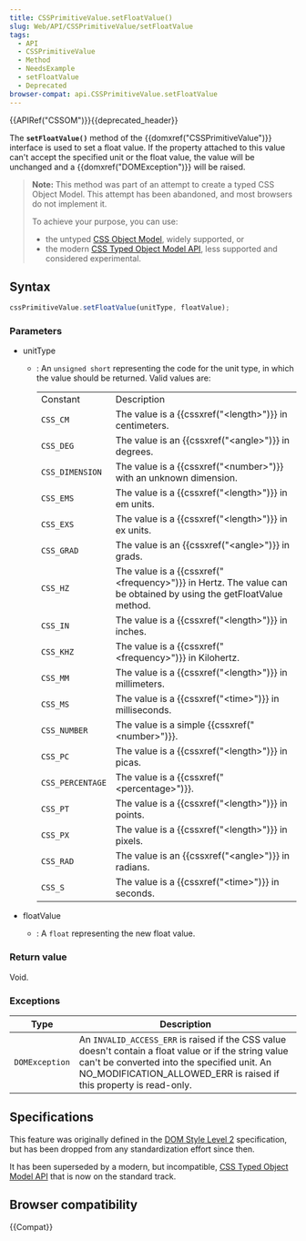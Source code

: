```yaml
---
title: CSSPrimitiveValue.setFloatValue()
slug: Web/API/CSSPrimitiveValue/setFloatValue
tags:
  - API
  - CSSPrimitiveValue
  - Method
  - NeedsExample
  - setFloatValue
  - Deprecated
browser-compat: api.CSSPrimitiveValue.setFloatValue
---
```

{{APIRef("CSSOM")}}{{deprecated_header}}

The **`setFloatValue()`** method of the
{{domxref("CSSPrimitiveValue")}} interface is used to set a float value. If the property
attached to this value can't accept the specified unit or the float value, the value
will be unchanged and a {{domxref("DOMException")}} will be raised.

> **Note:** This method was part of an attempt to create a typed CSS Object Model. This attempt has been abandoned, and most browsers do
> not implement it.
>
> To achieve your purpose, you can use:
>
> - the untyped [CSS Object Model](/en-US/docs/Web/API/CSS_Object_Model), widely supported, or
> - the modern [CSS Typed Object Model API](/en-US/docs/Web/API/CSS_Typed_OM_API), less supported and considered experimental.

## Syntax

```js
cssPrimitiveValue.setFloatValue(unitType, floatValue);
```

### Parameters

- unitType

  - : An `unsigned short` representing the code for the unit type, in which the
    value should be returned. Valid values are:

    <table class="standard-table">
      <tbody>
        <tr>
          <td class="header">Constant</td>
          <td class="header">Description</td>
        </tr>
        <tr>
          <td><code>CSS_CM</code></td>
          <td>
            The value is a {{cssxref("&lt;length&gt;")}} in centimeters.
          </td>
        </tr>
        <tr>
          <td><code>CSS_DEG</code></td>
          <td>The value is an {{cssxref("&lt;angle&gt;")}} in degrees.</td>
        </tr>
        <tr>
          <td><code>CSS_DIMENSION</code></td>
          <td>
            The value is a {{cssxref("&lt;number&gt;")}} with an unknown
            dimension.
          </td>
        </tr>
        <tr>
          <td><code>CSS_EMS</code></td>
          <td>
            The value is a {{cssxref("&lt;length&gt;")}} in em units.
          </td>
        </tr>
        <tr>
          <td><code>CSS_EXS</code></td>
          <td>
            The value is a {{cssxref("&lt;length&gt;")}} in ex units.
          </td>
        </tr>
        <tr>
          <td><code>CSS_GRAD</code></td>
          <td>The value is an {{cssxref("&lt;angle&gt;")}} in grads.</td>
        </tr>
        <tr>
          <td><code>CSS_HZ</code></td>
          <td>
            The value is a {{cssxref("&lt;frequency&gt;")}} in Hertz.
            The value can be obtained by using the getFloatValue method.
          </td>
        </tr>
        <tr>
          <td><code>CSS_IN</code></td>
          <td>
            The value is a {{cssxref("&lt;length&gt;")}} in inches.
          </td>
        </tr>
        <tr>
          <td><code>CSS_KHZ</code></td>
          <td>
            The value is a {{cssxref("&lt;frequency&gt;")}} in
            Kilohertz.
          </td>
        </tr>
        <tr>
          <td><code>CSS_MM</code></td>
          <td>
            The value is a {{cssxref("&lt;length&gt;")}} in millimeters.
          </td>
        </tr>
        <tr>
          <td><code>CSS_MS</code></td>
          <td>
            The value is a {{cssxref("&lt;time&gt;")}} in milliseconds.
          </td>
        </tr>
        <tr>
          <td><code>CSS_NUMBER</code></td>
          <td>The value is a simple {{cssxref("&lt;number&gt;")}}.</td>
        </tr>
        <tr>
          <td><code>CSS_PC</code></td>
          <td>The value is a {{cssxref("&lt;length&gt;")}} in picas.</td>
        </tr>
        <tr>
          <td><code>CSS_PERCENTAGE</code></td>
          <td>The value is a {{cssxref("&lt;percentage&gt;")}}.</td>
        </tr>
        <tr>
          <td><code>CSS_PT</code></td>
          <td>
            The value is a {{cssxref("&lt;length&gt;")}} in points.
          </td>
        </tr>
        <tr>
          <td><code>CSS_PX</code></td>
          <td>
            The value is a {{cssxref("&lt;length&gt;")}} in pixels.
          </td>
        </tr>
        <tr>
          <td><code>CSS_RAD</code></td>
          <td>The value is an {{cssxref("&lt;angle&gt;")}} in radians.</td>
        </tr>
        <tr>
          <td><code>CSS_S</code></td>
          <td>The value is a {{cssxref("&lt;time&gt;")}} in seconds.</td>
        </tr>
      </tbody>
    </table>

- floatValue
  - : A `float` representing the new float value.

### Return value

Void.

### Exceptions

| **Type**       | **Description**                                                                                                                                                                                                             |
| -------------- | --------------------------------------------------------------------------------------------------------------------------------------------------------------------------------------------------------------------------- |
| `DOMException` | An `INVALID_ACCESS_ERR` is raised if the CSS value doesn't contain a float value or if the string value can't be converted into the specified unit. An NO_MODIFICATION_ALLOWED_ERR is raised if this property is read-only. |

## Specifications

This feature was originally defined in the [DOM Style Level 2](https://www.w3.org/TR/DOM-Level-2-Style) specification, but has been dropped from any
standardization effort since then.

It has been superseded by a modern, but incompatible, [CSS Typed Object Model API](/en-US/docs/Web/API/CSS_Typed_OM_API) that is now on the standard track.

## Browser compatibility

{{Compat}}
